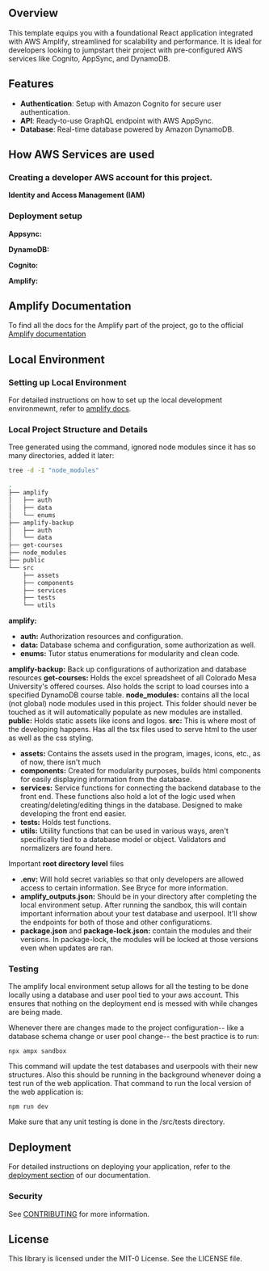 ## Overview

This template equips you with a foundational React application integrated with AWS Amplify, streamlined for scalability and performance. It is ideal for developers looking to jumpstart their project with pre-configured AWS services like Cognito, AppSync, and DynamoDB.

## Features
- **Authentication**: Setup with Amazon Cognito for secure user authentication.
- **API**: Ready-to-use GraphQL endpoint with AWS AppSync.
- **Database**: Real-time database powered by Amazon DynamoDB.

## How AWS Services are used
### Creating a developer AWS account for this project.
**Identity and Access Management (IAM)**

### Deployment setup
**Appsync:**

**DynamoDB:**

**Cognito:**

**Amplify:**

## Amplify Documentation
To find all the docs for the Amplify part of the project, go to the official [Amplify documentation](https://docs.amplify.aws/react/)

## Local Environment
### Setting up Local Environment
For detailed instructions on how to set up the local development environmewnt, refer to [amplify docs](https://docs.amplify.aws/react/start/quickstart/#4-set-up-local-environment).

### Local Project Structure and Details
Tree generated using the command, ignored node modules since it has so many directories, added it later:
```bash
tree -d -I "node_modules"

.
├── amplify
│   ├── auth
│   ├── data
│   └── enums
├── amplify-backup
│   ├── auth
│   └── data
├── get-courses
├── node_modules
├── public
└── src
    ├── assets
    ├── components
    ├── services
    ├── tests
    └── utils
```
**amplify:**
- **auth:** Authorization resources and configuration.
- **data:** Database schema and configuration, some authorization as well.
- **enums:** Tutor status enumerations for modularity and clean code.

**amplify-backup:** Back up configurations of authorization and database resources
**get-courses:** Holds the excel spreadsheet of all Colorado Mesa University's offered courses. Also holds the script to load courses into a specified DynamoDB course table.
**node_modules:** contains all the local (not global) node modules used in this project. This folder should never be touched as it will automatically populate as new modules are installed.
**public:** Holds static assets like icons and logos.
**src:** This is where most of the developing happens. Has all the tsx files used to serve html to the user as well as the css styling.
- **assets:** Contains the assets used in the program, images, icons, etc., as of now, there isn't much
- **components:** Created for modularity purposes, builds html components for easily displaying information from the database.
- **services:** Service functions for connecting the backend database to the front end. These functions also hold a lot of the logic used when creating/deleting/editing things in the database. Designed to make developing the front end easier.
- **tests:** Holds test functions.
- **utils:** Utiility functions that can be used in various ways, aren't specifically tied to a database model or object. Validators and normalizers are found here.

Important **root directory level** files
- **.env:** Will hold secret variables so that only developers are allowed access to certain information. See Bryce for more information.
- **amplify_outputs.json:** Should be in your directory after completing the local environment setup. After running the sandbox, this will contain important information about your test database and userpool. It'll show the endpoints for both of those and other configuratioms.
- **package.json** and **package-lock.json:** contain the modules and their versions. In package-lock, the modules will be locked at those versions even when updates are ran.

### Testing
The amplify local environment setup allows for all the testing to be done locally using a database and user pool tied to your aws account. This ensures that nothing on the deployment end is messed with while changes are being made.

Whenever there are changes made to the project configuration-- like a database schema change or user pool change-- the best practice is to run:
```
npx ampx sandbox
```
This command will update the test databases and userpools with their new structures. Also this should be running in the background whenever doing a test run of the web application. That command to run the local version of the web application is:
```
npm run dev
```

Make sure that any unit testing is done in the /src/tests directory.

## Deployment
For detailed instructions on deploying your application, refer to the [deployment section](https://docs.amplify.aws/react/start/quickstart/#deploy-a-fullstack-app-to-aws) of our documentation.

### Security

See [CONTRIBUTING](CONTRIBUTING.md#security-issue-notifications) for more information.

## License

This library is licensed under the MIT-0 License. See the LICENSE file.
